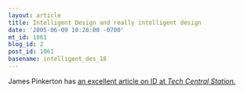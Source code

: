```yaml
---
layout: article
title: Intelligent Design and really intelligent design
date: '2005-06-09 10:28:00 -0700'
mt_id: 1061
blog_id: 2
post_id: 1061
basename: intelligent_des_18
---
```

<p>James Pinkerton has <a href="http://techcentralstation.com/060905B.html">an excellent article on ID at <i>Tech Central Station.</i></a></p>
